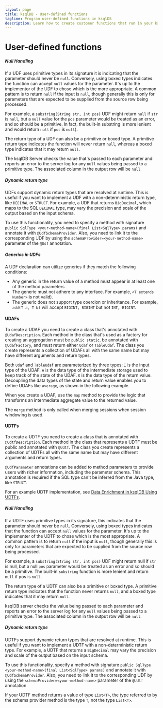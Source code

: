 ```yaml
---
layout: page
title: ksqlDB - User-defined functions
tagline: Program user-defined functions in ksqlDB
description: Learn how to create customer functions that run in your ksqlDB queries 
---
```


# User-defined functions



##### Null Handling

If a UDF uses primitive types in its signature it is indicating that the
parameter should never be `null`. Conversely, using boxed types indicates
the function can accept `null` values for the parameter. It's up to the
implementor of the UDF to chose which is the more appropriate. A common
pattern is to return `null` if the input is `null`, though generally
this is only for parameters that are expected to be supplied from the
source row being processed.

For example, a `substring(String str, int pos)` UDF might return `null`
if `str` is `null`, but a `null` value for the `pos` parameter would be
treated as an error, and so should be a primitive. In fact, the built-in
substring is more lenient and would return `null` if `pos` is `null`).

The return type of a UDF can also be a primitive or boxed type. A
primitive return type indicates the function will never return `null`,
whereas a boxed type indicates that it may return `null`.

The ksqlDB Server checks the value that's passed to each parameter and
reports an error to the server log for any `null` values being passed to a
primitive type. The associated column in the output row will be `null`.

##### Dynamic return type

UDFs support dynamic return types that are resolved at runtime. This is
useful if you want to implement a UDF with a non-deterministic return
type, like `DECIMAL` or `STRUCT`. For example, a UDF that returns
`BigDecimal`, which maps to the SQL `DECIMAL` type, may vary the
precision and scale of the output based on the input schema.

To use this functionality, you need to specify a method with signature
`public SqlType <your-method-name>(final List<SqlType> params)` and
annotate it with `@UdfSchemaProvider`. Also, you need to link it to the
corresponding UDF by using the `schemaProvider=<your-method-name>`
parameter of the `@Udf` annotation.

##### Generics in UDFs

A UDF declaration can utilize generics if they match the following
conditions:

-   Any generic in the return value of a method must appear in at least
    one of the method parameters
-   The generic must not adhere to any interface. For example,
    `<T extends Number>` is not valid).
-   The generic does not support type coercion or inheritance. For
    example, `add(T a, T b)` will accept `BIGINT, BIGINT` but not
    `INT, BIGINT`.




#### UDAFs

To create a UDAF you need to create a class that's annotated with
`@UdafDescription`. Each method in the class that's used as a factory
for creating an aggregation must be `public static`, be annotated with
`@UdafFactory`, and must return either `Udaf` or `TableUdaf`. The class
you create represents a collection of UDAFs all with the same name but
may have different arguments and return types.

Both `Udaf` and `TableUdaf` are parameterized by three types: `I` is the
input type of the UDAF. `A` is the data type of the intermediate storage
used to keep track of the state of the UDAF. `O` is the data type of the
return value. Decoupling the data types of the state and return value
enables you to define UDAFs like `average`, as shown in the following example.

When you create a UDAF, use the `map` method to provide the logic that
transforms an intermediate aggregate value to the returned value.

The `merge` method is only called when merging sessions when session windowing is used.



#### UDTFs

To create a UDTF you need to create a class that is annotated with
`@UdtfDescription`. Each method in the class that represents a UDTF must be
public and annotated with `@Udtf`. The class you create represents a collection
of UDTFs all with the same name but may have different arguments and return
types.

`@UdfParameter` annotations can be added to method parameters to provide users
with richer information, including the parameter schema. This annotation is
required if the SQL type can't be inferred from the Java type, like `STRUCT`.

For an example UDTF implementation, see
[Data Enrichment in ksqlDB Using UDTFs](https://www.confluent.io/blog/infrastructure-monitoring-with-ksqldb-udtf/).

##### Null Handling

If a UDTF uses primitive types in its signature, this indicates that the
parameter should never be `null`. Conversely, using boxed types indicates that
the function can accept `null` values for the parameter. It's up to the
implementer of the UDTF to chose which is the most appropriate. A common
pattern is to return `null` if the input is `null`, though generally this is
only for parameters that are expected to be supplied from the source row being
processed.

For example, a `substring(String str, int pos)` UDF might return null if `str`
is null, but a null `pos` parameter would be treated as an error and so should
be a primitive. The built-in `substring` function is more lenient and return
`null` if pos is `null`.

The return type of a UDTF can also be a primitive or boxed type. A primitive
return type indicates that the function never returns `null`, and a boxed type
indicates that it may return `null`.

ksqlDB server checks the value being passed to each parameter and reports an
error to the server log for any `null` values being passed to a primitive type.
The associated column in the output row will be `null`.

##### Dynamic return type

UDTFs support dynamic return types that are resolved at runtime. This is useful
if you want to implement a UDTF with a non-deterministic return type. For
example, a UDTF that returns a `BigDecimal` may vary the precision and scale
of the output based on the input schema.

To use this functionality, specify a method with signature
`public SqlType <your-method-name>(final List<SqlType> params)` and annotate it
with `@UdfSchemaProvider`. Also, you need to link it to the corresponding UDF by
using the `schemaProvider=<your-method-name>` parameter of the `@Udtf`
annotation.

If your UDTF method returns a value of type `List<T>`, the type referred to
by the schema provider method is the type `T`, not the type `List<T>`.





